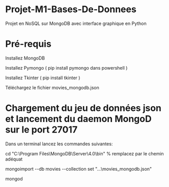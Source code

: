 # Projet-M1-Bases-De-Donnees
Projet en NoSQL sur MongoDB avec interface graphique en Python

# Pré-requis
Installez MongoDB 

Installez Pymongo ( pip install pymongo dans powershell )

Installez Tkinter ( pip install tkinter )

Téléchargez le fichier movies_mongodb.json 

# Chargement du jeu de données json et lancement du daemon MongoD sur le port 27017  
Dans un terminal lancez les commandes suivantes: 

cd "C:\Program Files\MongoDB\Server\4.0\bin\"  % remplacez par le chemin adéquat

mongoimport --db movies --collection set "...\movies_mongodb.json"

mongod 


